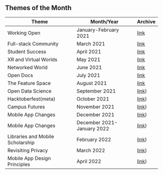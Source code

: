 ## Themes of the Month

|   Theme                      |  Month/Year                |  Archive                                    |
|------------------------------|----------------------------|---------------------------------------------|
|   Working Open               |  January-February 2021     |  [link](https://github.com/rokwire/rokwire-community/tree/master/Themes%20of%20the%20Month/Working%20Open%20(January-February%202021))               |
|   Full-stack Community       |  March 2021                |  [link](https://github.com/rokwire/rokwire-community/tree/master/Themes%20of%20the%20Month/Full-Stack%20Community%20(March%202021))                                                                       |
|   Student Success            |  April 2021                |  [link](https://github.com/rokwire/rokwire-community/tree/master/Themes%20of%20the%20Month/Student%20Success%20(April%202021))                       |
|   XR and Virtual Worlds      |  May 2021                  |  [link](https://github.com/rokwire/rokwire-community/tree/master/Themes%20of%20the%20Month/XR%20and%20Virtual%20Worlds%20(May%202021))               |
|   Networked World            |  June 2021                 |  [link](https://github.com/rokwire/rokwire-community/tree/master/Themes%20of%20the%20Month/Networked%20World%20(June%202021))                        |
|   Open Docs                  |  July 2021                 |  [link](https://github.com/rokwire/rokwire-community/tree/master/Themes%20of%20the%20Month/Open%20Docs%20(July%202021))                              |   
|   The Feature Space          |  August 2021               |  [link](https://github.com/rokwire/rokwire-community/tree/master/Themes%20of%20the%20Month/The%20Feature%20Space%20(August%202021))                  |
|   Open Data Science          |  September 2021            |  [link](https://github.com/rokwire/rokwire-community/tree/master/Themes%20of%20the%20Month/Open%20Data%20Science%20(September%202021)))                  |
|   Hacktoberfest(meta)        |  October 2021               |  [link](https://github.com/rokwire/rokwire-community/tree/master/Themes%20of%20the%20Month/Hacktoberfest(meta)))                  |
|   Campus Futures             |  November 2021               |  [link](https://github.com/rokwire/rokwire-community/tree/master/Themes%20of%20the%20Month/Campus%20Futures%20(November%202021)))                  |
|   Mobile App Changes         |  December 2021               |  [link](https://github.com/rokwire/rokwire-community/tree/master/Themes%20of%20the%20Month/Mobile%20App%20Changes%20(December%202021)))                  |
|   Mobile App Changes         |  December 2021-January 2022  |  [link](https://github.com/rokwire/rokwire-community/tree/master/Themes%20of%20the%20Month/Mobile%20App%20Changes%20(December%202021)))          |
|   Libraries and Mobile Scholarship   |  February 2022               |  [link](https://github.com/rokwire/rokwire-community/tree/master/Themes%20of%20the%20Month/Libraries%20and%20Mobile%20Scholarship%20(February%202022)))                  |
|   Revisiting Privacy         |  March 2022               |  [link](https://github.com/rokwire/rokwire-community/tree/master/Themes%20of%20the%20Month/Revisiting%20Privacy%20(March%202022)))                  |
|   Mobile App Design Principles         |  April 2022               |  [link]())                  |






